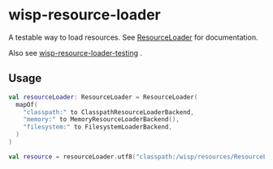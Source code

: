 # wisp-resource-loader

A testable way to load resources.
See [ResourceLoader](https://github.com/cashapp/wisp/blob/master/wisp-resource-loader/src/main/kotlin/wisp/resources/ResourceLoader.kt)
for documentation.

Also see [wisp-resource-loader-testing](https://github.com/cashapp/wisp/tree/master/wisp-resource-loader-testing)
.

## Usage

```kotlin
val resourceLoader: ResourceLoader = ResourceLoader(
  mapOf(
    "classpath:" to ClasspathResourceLoaderBackend,
    "memory:" to MemoryResourceLoaderBackend(),
    "filesystem:" to FilesystemLoaderBackend,
  )
)

val resource = resourceLoader.utf8("classpath:/wisp/resources/ResourceLoaderTest.txt")
```
